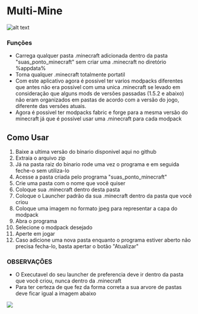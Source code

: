 # Multi-Mine
![alt text](https://i.imgur.com/5K2MDGv.png)

### Funções

- Carrega qualquer pasta .minecraft adicionada dentro da pasta "suas_ponto_minecraft" sem criar uma .minecraft no diretório %appdata%
- Torna qualquer .minecraft totalmente portatil
- Com este aplicativo agora é possivel ter varios modpacks diferentes que antes não era possivel com uma unica .minecraft se levado em consideração que alguns mods de versões passadas (1.5.2 e abaixo) não eram organizados em pastas de acordo com a versão do jogo, diferente das versões atuais.
- Agora é possivel ter modpacks fabric e forge para a mesma versão do minecraft já que é possivel usar uma .minecraft para cada modpack

## Como Usar
1. Baixe a ultima versão do binario disponivel aqui no github
2. Extraia o arquivo zip
3. Já na pasta raiz do binario rode uma vez o programa e em seguida feche-o sem utiliza-lo
4. Acesse a pasta criada pelo programa "suas_ponto_minecraft"
5. Crie uma pasta com o nome que você quiser
6. Coloque sua .minecraft dentro desta pasta
7. Coloque o Launcher padrão da sua .minecraft dentro da pasta que você criou
8. Coloque uma imagem no formato jpeg para representar a capa do modpack
9. Abra o programa
10. Selecione o modpack desejado
11. Aperte em jogar
12. Caso adicione uma nova pasta enquanto o programa estiver aberto não precisa fecha-lo, basta apertar o botão "Atualizar"


### OBSERVAÇÕES
- O Executavel do seu launcher de preferencia deve ir dentro da pasta que você criou, nunca dentro da .minecraft
- Para ter certeza de que fez da forma correta a sua arvore de pastas deve ficar igual a imagem abaixo

![](https://i.imgur.com/GCcqkmz.png)
